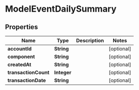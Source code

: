 

# ModelEventDailySummary


## Properties

| Name | Type | Description | Notes |
|------------ | ------------- | ------------- | -------------|
|**accountId** | **String** |  |  [optional] |
|**component** | **String** |  |  [optional] |
|**createdAt** | **String** |  |  [optional] |
|**transactionCount** | **Integer** |  |  [optional] |
|**transactionDate** | **String** |  |  [optional] |



